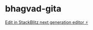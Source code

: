 # bhagvad-gita

[Edit in StackBlitz next generation editor ⚡️](https://stackblitz.com/~/github.com/dlinx/bhagvad-gita)